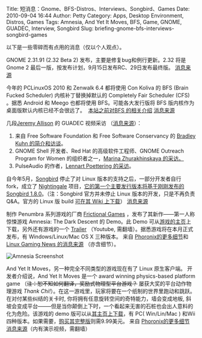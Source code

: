 Title: 短消息：Gnome、BFS-Distros、Interviews、Songbird、Games
Date: 2010-09-04 16:44
Author: Petty
Category: Apps, Desktop Environment, Distros, Games
Tags: Amnesia, And Yet It Moves, BFS, Game, GNOME, GUADEC, Interview, Songbird
Slug: briefing-gnome-bfs-interviews-songbird-games

以下是一些零碎而有点用的消息（仅以个人观点）。

GNOME 2.31.91 (2.32 Beta 2) 发布，主要是修复bug和例行更新。2.32 将是
Gnome 2 最后一版，按发布计划，9月15日发布RC、29日发布最终版。
[消息来源](http://news.softpedia.com/news/GNOME-2-32-Beta-2-Has-Been-Released-154805.shtml)

今年的 PCLinuxOS 2010 和 Zenwalk 6.4 都将使用 Con Koliva 的 BFS (Brain
Fucked Scheduler) 内核补丁替换掉默认的 Completely Fair Scheduler (CFS)
。据悉 Android 和 Meego 也都将使用 BFS。可能各大发行版将 BFS
版内核作为桌面版默认内核已经不会很远了。  [本站之前对BFS
的相关介绍](http://linuxtoy.org/archives/bfs-intro-future-of-linux-desktop-kernel.html)
[消息来源](http://www.bargincomputing.com/2010/08/a-good-reason-to-use-pclinuxos/)

几段[Jeremy Allison](jra@google.com) 的 GUADEC 视频采访
（[消息来源](http://www.linuxtoday.com/infrastructure/2010090302135INGNEV)）：

1.  来自 Free Software Foundation 和 Free Software Conservancy 的
    [Bradley Kuhn
    的简介和访谈](http://google-opensource.blogspot.com/2010/08/interviews-guadec-part-1.html)。
2.  GNOME Shell 开发者、Red Hat 的高级软件工程师、GNOME Outreach Program
    for Women 的组织者之一，[Marina Zhurakhinskaya
    的采访。](http://google-opensource.blogspot.com/2010/08/interviews-from-guadec-part-2.html)
3.  PulseAudio 的作者，[Lennart Poettering
    的采访](http://google-opensource.blogspot.com/2010/09/interviews-from-guadec-part-3.html)。

自今年5月，[Songbird](http://getsongbird.com/) 停止了对 Linux
版本的支持之后，一部分开发者自行fork，成立了
[Nightingale](http://getnightingale.com/)
项目，[它的第一个主要发行版本将基于刚刚发布的 Songbird
1.8.0](http://twitter.com/GetNightingale/status/12260254305)。（注：Songbird
官方并未停止 Linux 版本的开发，只是不再负责Q&A。官方的 Linux 版 build
[可在其 Wiki
上下载](https://wiki.songbirdnest.com/Developer/Articles/Builds/Contributed_Builds#Linux)）
[消息来源](http://www.h-online.com/open/news/item/Songbird-1-8-0-adds-support-for-more-devices-1072077.html)

制作 Penumbra 系列游戏的厂商 [Frictional
Games](http://www.frictionalgames.com/site/)
，发布了其新作——第一人称惊悚游戏 Amnesia: The Dark Descent 的 Demo。此
Demo
可从[游戏的主页](http://www.amnesiagame.com/)上下载，另外还有游戏的一个
[Trailer](http://www.youtube.com/watch?v=2ve0eVwjv5k) （Youtube,
需翻墙）。据悉游戏将在本月正式发布，有 Windows/Linux/Mac OS X 三种版本。
来自
[Phoronix的更多细节](http://www.phoronix.com/scan.php?page=news_item&px=ODQ3OA)和
[Linux Gaming News
的消息来源](http://linuxgamingnews.org/2010/09/03/amnesia-the-dark-descent-demo-released/)
（亦含细节）。

![Amnesia
Screenshot](http://linuxgamingnews.org/wp-content/uploads/2010/09/screenshot02-300x225.jpg)

And Yet It Moves，另一种完全不同类型的游戏现在有了 Linux 原生客户端。
开发者介绍说，And Yet It Moves 是一个 award winning physics-based
platform game （~~注：恕不知如何翻译，奖励式物理型平台游戏？~~
屡获大奖的平台动作物理游戏 *Thank
Chi!*）。在这一游戏里，玩家将要在一个纸制的世界里跑动和跳跃。
在对付某些纠结的关卡时, 你将拥有任意旋转空间的奇特能力，墙会变成地板,
斜坡会变成平台——–但是当你颠倒上下时，一个看起来无害的石桩也会出人意料的化为危险。该游戏的
demo
版可以从[其主页上下载](http://www.andyetitmoves.net/index.php?content=demo)，有
PC( Win/Lin/Mac ) 和Wii
四种版本。如果需要，[购买其完整版](http://www.andyetitmoves.net/index.php?content=buy)则需9.99美元。
来自
[Phoronix的更多细节](http://www.phoronix.com/scan.php?page=news_item&px=ODQ4Mg)
[消息来源](http://www.techdrivein.com/2010/08/amnesia-and-yet-it-moves-two-incredible.html)（内有演示视频，需翻墙）
